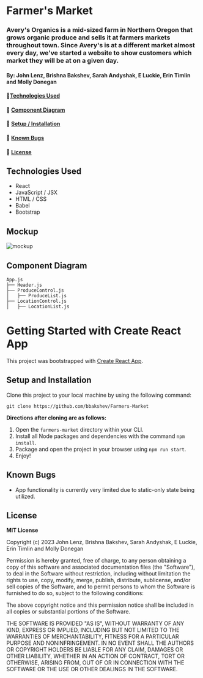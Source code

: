 # Farmer's Market

### Avery's Organics is a mid-sized farm in Northern Oregon that grows organic produce and sells it at farmers markets throughout town. Since Avery's is at a different market almost every day, we've started a website to show customers which market they will be at on a given day.

#### By: John Lenz, Brishna Bakshev, Sarah Andyshak, E Luckie, Erin Timlin and Molly Donegan

#### 🍏[Technologies Used](#technologies-used)
#### 🥕 [Component Diagram](#component-diagram)
#### 🧄 [Setup / Installation](#setup-and-installation)
#### 🍅 [Known Bugs](#known-bugs)
#### 🥒 [License](#license)

## Technologies Used
* React
* JavaScript / JSX
* HTML / CSS
* Babel
* Bootstrap

## Mockup

![mockup](/market.png)

## Component Diagram
```
App.js
├── Header.js
├── ProduceControl.js
│   ├── ProduceList.js           
├── LocationControl.js
│   ├── LocationList.js       
```

# Getting Started with Create React App

This project was bootstrapped with [Create React App](https://github.com/facebook/create-react-app).

## Setup and Installation

Clone this project to your local machine by using the following command:
```
git clone https://github.com/bbakshev/Farmers-Market
```

**Directions after cloning are as follows:**
1. Open the `farmers-market` directory within your CLI.
2. Install all Node packages and dependencies with the command `npm install`.
3. Package and open the project in your browser using `npm run start`.
4. Enjoy!

## Known Bugs

* App functionality is currently very limited due to static-only state being utilized.

## License

**MIT License**

Copyright (c) 2023 John Lenz, Brishna Bakshev, Sarah Andyshak, E Luckie, Erin Timlin and Molly Donegan

Permission is hereby granted, free of charge, to any person obtaining a copy
of this software and associated documentation files (the "Software"), to deal
in the Software without restriction, including without limitation the rights
to use, copy, modify, merge, publish, distribute, sublicense, and/or sell
copies of the Software, and to permit persons to whom the Software is
furnished to do so, subject to the following conditions:

The above copyright notice and this permission notice shall be included in all
copies or substantial portions of the Software.

THE SOFTWARE IS PROVIDED "AS IS", WITHOUT WARRANTY OF ANY KIND, EXPRESS OR
IMPLIED, INCLUDING BUT NOT LIMITED TO THE WARRANTIES OF MERCHANTABILITY,
FITNESS FOR A PARTICULAR PURPOSE AND NONINFRINGEMENT. IN NO EVENT SHALL THE
AUTHORS OR COPYRIGHT HOLDERS BE LIABLE FOR ANY CLAIM, DAMAGES OR OTHER
LIABILITY, WHETHER IN AN ACTION OF CONTRACT, TORT OR OTHERWISE, ARISING FROM,
OUT OF OR IN CONNECTION WITH THE SOFTWARE OR THE USE OR OTHER DEALINGS IN THE
SOFTWARE.
